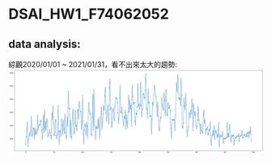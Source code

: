 # DSAI_HW1_F74062052
## data analysis:
  綜觀2020/01/01 ~ 2021/01/31，看不出來太大的趨勢:
  ![image](https://github.com/shaohey0930/DSAI_HW1_F74062052/blob/main/20200101_20210131.png)
  
